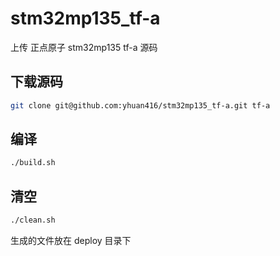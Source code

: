 # stm32mp135_tf-a

上传 正点原子 stm32mp135 tf-a 源码

## 下载源码

``` sh
git clone git@github.com:yhuan416/stm32mp135_tf-a.git tf-a
```

## 编译

``` sh
./build.sh
```

## 清空

``` sh
./clean.sh
```

生成的文件放在 deploy 目录下
